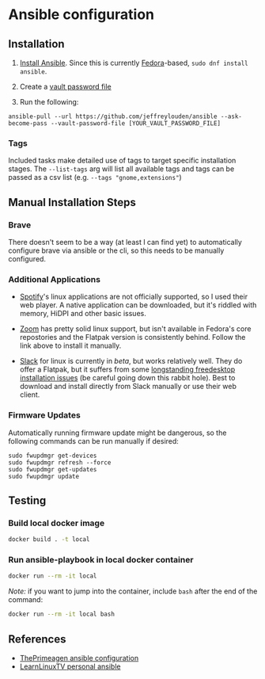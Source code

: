 # Ansible configuration

## Installation

1. [Install Ansible](https://www.ansible.com/). Since this is currently [Fedora](https://getfedora.org/)-based, `sudo dnf install ansible`.

2. Create a [vault password file](https://docs.ansible.com/ansible/latest/user_guide/vault.html#storing-passwords-in-files)

3. Run the following:

```
ansible-pull --url https://github.com/jeffreylouden/ansible --ask-become-pass --vault-password-file [YOUR_VAULT_PASSWORD_FILE]
```

### Tags

Included tasks make detailed use of tags to target specific installation stages. The `--list-tags` arg will list all available tags and tags can be passed as a csv list (e.g. `--tags "gnome,extensions"`)

## Manual Installation Steps

### Brave

There doesn't seem to be a way (at least I can find yet) to automatically configure brave via ansible or the cli, so this needs to be manually configured.

### Additional Applications

- [Spotify](https://www.spotify.com/us/download/linux/)'s linux applications are not officially supported, so I used their web player. A native application can be downloaded, but it's riddled with memory, HiDPI and other basic issues.

- [Zoom](https://support.zoom.us/hc/en-us/articles/204206269-Installing-or-updating-Zoom-on-Linux) has pretty solid linux support, but isn't available in Fedora's core repostories and the Flatpak version is consistently behind. Follow the link above to install it manually.

- [Slack](https://slack.com/downloads/linux) for linux is currently in *beta*, but works relatively well. They do offer a Flatpak, but it suffers from some [longstanding freedesktop installation issues](https://github.com/flatpak/flatpak/issues/3197) (be careful going down this rabbit hole). Best to download and install directly from Slack manually or use their web client.

### Firmware Updates

Automatically running firmware update might be dangerous, so the following commands can be run manually if desired:

```
sudo fwupdmgr get-devices
sudo fwupdmgr refresh --force
sudo fwupdmgr get-updates
sudo fwupdmgr update
```

## Testing

### Build local docker image

```sh
docker build . -t local
```

### Run ansible-playbook in local docker container

```sh
docker run --rm -it local
```

*Note:* if you want to jump into the container, include `bash` after the end of the command:

```sh
docker run --rm -it local bash
```

## References

- [ThePrimeagen ansible configuration](https://github.com/ThePrimeagen/ansible)
- [LearnLinuxTV personal ansible](https://github.com/LearnLinuxTV/personal_ansible_desktop_configs)

